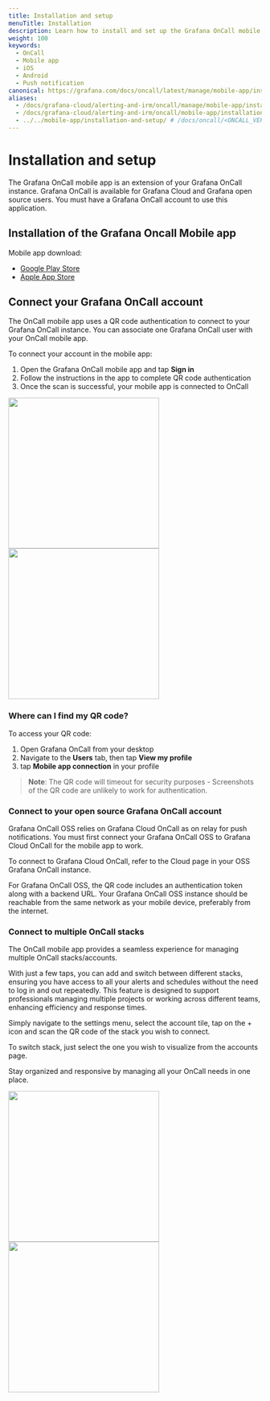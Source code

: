 ```yaml
---
title: Installation and setup
menuTitle: Installation
description: Learn how to install and set up the Grafana OnCall mobile app.
weight: 100
keywords:
  - OnCall
  - Mobile app
  - iOS
  - Android
  - Push notification
canonical: https://grafana.com/docs/oncall/latest/manage/mobile-app/installation-and-setup/
aliases:
  - /docs/grafana-cloud/alerting-and-irm/oncall/manage/mobile-app/installation-and-setup/
  - /docs/grafana-cloud/alerting-and-irm/oncall/mobile-app/installation-and-setup/
  - ../../mobile-app/installation-and-setup/ # /docs/oncall/<ONCALL_VERSION>/mobile-app/installation-and-setup/
---
```


# Installation and setup

The Grafana OnCall mobile app is an extension of your Grafana OnCall instance.
Grafana OnCall is available for Grafana Cloud and Grafana open source users.
You must have a Grafana OnCall account to use this application.

## Installation of the Grafana Oncall Mobile app

Mobile app download:

- [Google Play Store](https://play.google.com/store/apps/details?id=com.grafana.oncall.prod)
- [Apple App Store](https://apps.apple.com/us/app/grafana-oncall-preview/id1669759048)

## Connect your Grafana OnCall account

The OnCall mobile app uses a QR code authentication to connect to your Grafana OnCall instance.
You can associate one Grafana OnCall user with your OnCall mobile app.

To connect your account in the mobile app:

1. Open the Grafana OnCall mobile app and tap **Sign in**
2. Follow the instructions in the app to complete QR code authentication
3. Once the scan is successful, your mobile app is connected to OnCall

<img src="/static/img/oncall/mobile-app-first-screen.png" width="300px">
<img src="/static/img/oncall/mobile-app-sign-in.png" width="300px">

### Where can I find my QR code?

To access your QR code:

1. Open Grafana OnCall from your desktop
1. Navigate to the **Users** tab, then tap **View my profile**
1. tap **Mobile app connection** in your profile

> **Note**: The QR code will timeout for security purposes - Screenshots of the QR code are unlikely to work for authentication.

### Connect to your open source Grafana OnCall account

Grafana OnCall OSS relies on Grafana Cloud OnCall as on relay for push notifications.
You must first connect your Grafana OnCall OSS to Grafana Cloud OnCall for the mobile app to work.

To connect to Grafana Cloud OnCall, refer to the Cloud page in your OSS Grafana OnCall instance.

For Grafana OnCall OSS, the QR code includes an authentication token along with a backend URL.
Your Grafana OnCall OSS instance should be reachable from the same network as your mobile device, preferably from the internet.

### Connect to multiple OnCall stacks

The OnCall mobile app provides a seamless experience for managing multiple OnCall stacks/accounts.

With just a few taps, you can add and switch between different stacks, ensuring you have access to all your alerts and schedules without the need to log in and out repeatedly.
This feature is designed to support professionals managing multiple projects or working across different teams, enhancing efficiency and response times.

Simply navigate to the settings menu, select the account tile, tap on the + icon and scan the QR code of the stack you wish to connect.

To switch stack, just select the one you wish to visualize from the accounts page.

Stay organized and responsive by managing all your OnCall needs in one place.

<img src="/static/img/oncall/mobile-app-settings-account.png" width="300px">
<img src="/static/img/oncall/mobile-app-accounts-page.png" width="300px">
